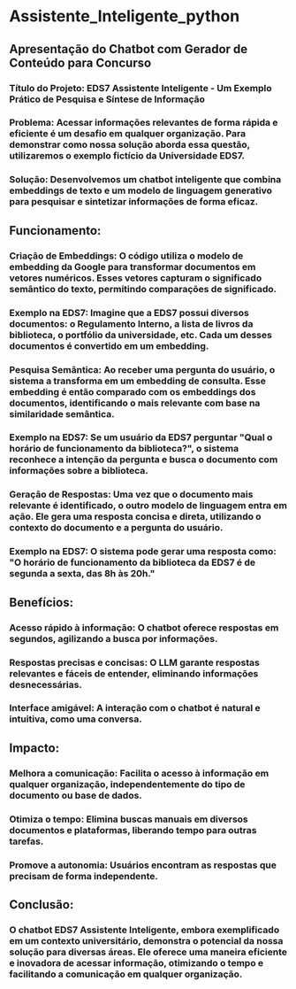 

 # Assistente_Inteligente_python

  ## Apresentação do Chatbot com Gerador de Conteúdo para Concurso


  ### Título do Projeto: EDS7 Assistente Inteligente - Um Exemplo Prático de Pesquisa e Síntese de Informação
### Problema: Acessar informações relevantes de forma rápida e eficiente é um desafio em qualquer organização. Para demonstrar como nossa solução aborda essa questão, utilizaremos o exemplo fictício da Universidade EDS7.
### Solução: Desenvolvemos um chatbot inteligente que combina embeddings de texto e um modelo de linguagem generativo para pesquisar e sintetizar informações de forma eficaz.
## Funcionamento:
### Criação de Embeddings: O código utiliza o modelo de embedding da Google para transformar documentos em vetores numéricos. Esses vetores capturam o significado semântico do texto, permitindo comparações de significado.
### Exemplo na EDS7: Imagine que a EDS7 possui diversos documentos: o Regulamento Interno, a lista de livros da biblioteca, o portfólio da universidade, etc. Cada um desses documentos é convertido em um embedding.

### Pesquisa Semântica: Ao receber uma pergunta do usuário, o sistema a transforma em um embedding de consulta. Esse embedding é então comparado com os embeddings dos documentos, identificando o mais relevante com base na similaridade semântica.
### Exemplo na EDS7: Se um usuário da EDS7 perguntar "Qual o horário de funcionamento da biblioteca?", o sistema reconhece a intenção da pergunta e busca o documento com informações sobre a biblioteca.
### Geração de Respostas: Uma vez que o documento mais relevante é identificado, o outro modelo de linguagem entra em ação. Ele gera uma resposta concisa e direta, utilizando o contexto do documento e a pergunta do usuário.
### Exemplo na EDS7: O sistema pode gerar uma resposta como: "O horário de funcionamento da biblioteca da EDS7 é de segunda a sexta, das 8h às 20h."

## Benefícios:

### Acesso rápido à informação: O chatbot oferece respostas em segundos, agilizando a busca por informações.
### Respostas precisas e concisas: O LLM garante respostas relevantes e fáceis de entender, eliminando informações desnecessárias.
### Interface amigável: A interação com o chatbot é natural e intuitiva, como uma conversa.

## Impacto:
### Melhora a comunicação: Facilita o acesso à informação em qualquer organização, independentemente do tipo de documento ou base de dados.
### Otimiza o tempo: Elimina buscas manuais em diversos documentos e plataformas, liberando tempo para outras tarefas.
### Promove a autonomia: Usuários encontram as respostas que precisam de forma independente.
## Conclusão:
### O chatbot EDS7 Assistente Inteligente, embora exemplificado em um contexto universitário, demonstra o potencial da nossa solução para diversas áreas. Ele oferece uma maneira eficiente e inovadora de acessar informação, otimizando o tempo e facilitando a comunicação em qualquer organização.
